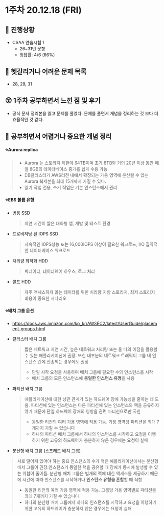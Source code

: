 # 1주차 20.12.18 (FRI)

## 🐾 진행상황
- CSAA 연습시험 1
    - 26~31번 문항
    - 정답률: 4/6 (66%)

## 🔮 헷갈리거나 어려운 문제 목록
- 28, 29, 31

## 😲 1주차 공부하면서 느낀 점 및 후기
- 공식 문서 정리본을 읽고 문제를 풀었다. 문제를 풀면서 개념을 정리하는 것 보다 더 효율적인 것 같다.

## 👻 공부하면서 어렵거나 중요한 개념 정리
#### ⭐Aurora replica
> - Aurora 는 스토리지 제한이 64TB이며 초기 8TB와 거의 20년 이상 동안 매일 8GB의 데이터베이스 증가를 쉽게 수용 가능
> - DB클러스터가 AWS리전 내에서 확장되는 가용 영역에 분산될 수 있는 Aurora 복제본을 최대 15개까지 가질 수 있다. 
> - 읽기 작업 전용, 쓰기 작업은 기본 인스턴스에서 관리

#### ⭐EBS 볼륨 유형
- 범용 SSD 
    >지연 시간이 짧은 대화형 앱, 개발 및 테스트 환경
 - 프로비저닝 된 IOPS SSD
    > 지속적인 IOPS성능 또는 16,000IOPS 이상이 필요한 워크로드, I/O 집약적인 데이터베이스 워크로드
- 처리량 최적화 HDD
    > 빅데이터, 데이터웨어 하우스, 로그 처리
- 콜드 HDD
    >자주 액세스하지 않는 데이터를 위한 처리량 지향 스토리지, 최저 스토리지 비용이 중요한 시나리오

#### ⭐배치 그룹 옵션
- https://docs.aws.amazon.com/ko_kr/AWSEC2/latest/UserGuide/placement-groups.html
- 클러스터 배치 그룹
    > 짧은 네트워크 지연 시간, 높은 네트워크 처리량 또는 둘 다의 이점을 활용할 수 있는 애플리케이션에 권장. 또한 대부분의 네트워크 트래픽이 그룹 내 인스턴스 간에 전송되는 경우에도 권장
    > - 단일 시작 요청을 사용하여 배치 그룹에 필요한 수의 인스턴스를 시작
    > - 배치 그룹의 모든 인스턴스에 **동일한 인스턴스 유형**을 사용

- 파티션 배치 그룹
    > 애플리케이션에 대한 상관 관계가 있는 하드웨어 장애 가능성을 줄이는 데 도움. 파티션에 있는 인스턴스는 다른 파티션에 있는 인스턴스와 랙을 공유하지 않기 때문에 단일 하드웨어 장애의 영향을 관련 파티션으로만 국한
    > - 동일한 리전의 여러 가용 영역에 적용 가능. 가용 영역당 파티션을 최대 7개까지 가질 수 있습니다
    > - 하나의 파티션 배치 그룹에서 하나의 인스턴스를 시작하고 요청을 이행하기 위한 고유의 하드웨어가 충분하지 않은 경우에는 요청이 실패


- 분산형 배치 그룹 (스프레드 배치 그룹)
> 서로 떨어져 있어야 하는 중요 인스턴스의 수가 적은 애플리케이션에서는 분산형 배치 그룹이 권장.인스턴스가 동일한 랙을 공유할 때 장애가 동시에 발생할 수 있는 위험이 줄어듬. 분산형 배치 그룹은 별개의 랙에 대한 액세스를 제공하기 때문에 시간에 따라 인스턴스를 시작하거나 **인스턴스 유형을 혼합**할 때 적합
> - 동일한 리전의 여러 가용 영역에 적용 가능. 그룹당 가용 영역별로 파티션을 최대 7개까지 가질 수 있습니다
> - 하나의 분산형 배치 그룹에서 하나의 인스턴스를 시작하고 요청을 이행하기 위한 고유의 하드웨어가 충분하지 않은 경우에는 요청이 실패
